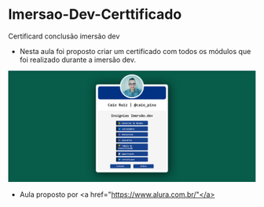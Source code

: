 # Imersao-Dev-Certtificado
Certificard conclusão imersão dev


* Nesta aula foi proposto criar um certificado com todos os módulos que foi realizado durante a imersão dev.

<img src="https://github.com/Caio-Ruiz-Romanato/Imersao-Dev-Certtificado/blob/main/Certificard.PNG?raw=true">

* Aula proposto por  <a href="https://www.alura.com.br/"</a>
